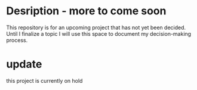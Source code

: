 # Desription - more to come soon
This repository is for an upcoming project that has not yet been decided.  Until I finalize a topic I will use this space to document my decision-making process.


# update 
this project is currently on hold
